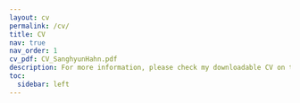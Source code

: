 ```yaml
---
layout: cv
permalink: /cv/
title: CV
nav: true
nav_order: 1
cv_pdf: CV_SanghyunHahn.pdf
description: For more information, please check my downloadable CV on the upper right. 
toc:
  sidebar: left
---
```

